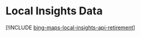 # Local Insights Data

[!INCLUDE [bing-maps-local-insights-api-retirement](../../includes/bing-maps-local-insights-api-retirement.md)]